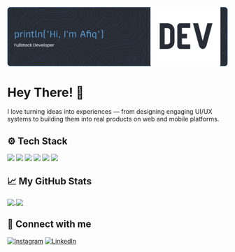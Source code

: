 ![Header](github-header-banner.png)

# Hey There! 👋

I love turning ideas into experiences — from designing engaging UI/UX systems to building them into real products on web and mobile platforms.

## ⚙️ Tech Stack

<div>
<img src="https://img.shields.io/badge/HTML5-E34F26?style=for-the-badge&logo=html5&logoColor=white"/>
<img src="https://img.shields.io/badge/CSS3-1572B6?style=for-the-badge&logo=css3&logoColor=white"/>
<img src="https://img.shields.io/badge/JavaScript-323330?style=for-the-badge&logo=javascript&logoColor=F7DF1E"/>
<img src="https://img.shields.io/badge/Kotlin-B125EA?style=for-the-badge&logo=kotlin&logoColor=white"/>
<img src="https://img.shields.io/badge/Python-3776AB?style=for-the-badge&logo=python&logoColor=white"/>
<img src="https://img.shields.io/badge/java-%23ED8B00.svg?style=for-the-badge&logo=openjdk&logoColor=white"/>
</div>

## 📈 My GitHub Stats

<a href="https://github.com/afiqalghazali">
    <picture>
        <source srcset="https://github-readme-stats-afiqalghazali.vercel.app/api?username=afiqalghazali&show_icons=true&theme=tokyonight" media="(prefers-color-scheme: dark)" />
        <source srcset="https://github-readme-stats-afiqalghazali.vercel.app/api?username=afiqalghazali&show_icons=true" media="(prefers-color-scheme: light), (prefers-color-scheme: no-preference)" />
        <img height=200 align="center" src="https://github-readme-stats-afiqalghazali.vercel.app/api?username=afiqalghazali&show_icons=true" />
    </picture>
</a>

<a href="https://github.com/afiqalghazali">
    <picture>
        <source srcset="https://github-readme-stats-afiqalghazali.vercel.app/api/top-langs/?username=afiqalghazali&layout=compact&langs_count=8&card_width=320&theme=tokyonight" media="(prefers-color-scheme: dark)" />
        <source srcset="https://github-readme-stats-afiqalghazali.vercel.app/api/top-langs/?username=afiqalghazali&layout=compact&langs_count=8&card_width=320" media="(prefers-color-scheme: light), (prefers-color-scheme: no-preference)" />
        <img height=200 align="center" src="https://github-readme-stats-afiqalghazali.vercel.app/api/top-langs/?username=afiqalghazali&layout=compact&langs_count=8&card_width=320" />
    </picture>
</a>

## 🤝 Connect with me

[![Instagram](https://img.shields.io/badge/Instagram-E4405F?style=flat&logo=instagram&logoColor=white)](https://www.instagram.com/afiqalghazali_/) [![LinkedIn](https://img.shields.io/badge/LinkedIn-0077B5?style=flat&logo=linkedin&logoColor=white)](https://www.linkedin.com/in/afiqalghazali/)
